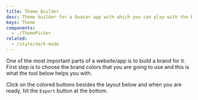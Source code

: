 ```yaml
---
title: Theme Builder 
desc: Theme builder for a Quasar app with which you can play with the brand colors.
keys: Theme
components:
  - ./ThemePicker
related:
  - /style/dark-mode
---
```


One of the most important parts of a website/app is to build a brand for it. First step is to choose the brand colors that you are going to use and this is what the tool below helps you with.

Click on the colored buttons besides the layout below and when you are ready, hit the `Export` button at the bottom.

<theme-picker class="q-py-lg" />
